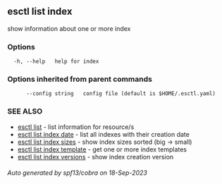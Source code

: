 ## esctl list index

show information about one or more index

### Options

```
  -h, --help   help for index
```

### Options inherited from parent commands

```
      --config string   config file (default is $HOME/.esctl.yaml)
```

### SEE ALSO

* [esctl list](esctl_list.md)	 - list information for resource/s
* [esctl list index date](esctl_list_index_date.md)	 - list all indexes with their creation date
* [esctl list index sizes](esctl_list_index_sizes.md)	 - show index sizes sorted (big -> small)
* [esctl list index template](esctl_list_index_template.md)	 - get one or more index templates
* [esctl list index versions](esctl_list_index_versions.md)	 - show index creation version

###### Auto generated by spf13/cobra on 18-Sep-2023
